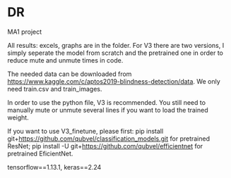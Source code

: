 # DR
MA1 project

All results: excels, graphs are in the folder. For V3 there are two versions, I simply seperate the model from scratch and the pretrained one in order to reduce mute and unmute times in code.

The needed data can be downloaded from https://www.kaggle.com/c/aptos2019-blindness-detection/data. We only need train.csv and train_images.

In order to use the python file, V3 is recommended. You still need to manually mute or unmute several lines if you want to load the trained weight.

If you want to use V3_finetune, please first:
pip install git+https://github.com/qubvel/classification_models.git for pretrained ResNet;
pip install -U git+https://github.com/qubvel/efficientnet for pretrained EficientNet.

tensorflow==1.13.1, keras==2.24
